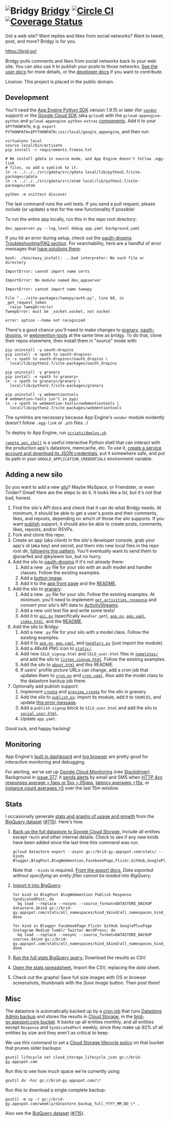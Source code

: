 ![Bridgy](https://raw.github.com/snarfed/bridgy/master/static/bridgy_logo_thumb.jpg) [Bridgy](https://brid.gy/) [![Circle CI](https://circleci.com/gh/snarfed/bridgy.svg?style=svg)](https://circleci.com/gh/snarfed/bridgy) [![Coverage Status](https://coveralls.io/repos/github/snarfed/bridgy/badge.svg?branch=master)](https://coveralls.io/github/snarfed/bridgy?branch=master)
===

Got a web site? Want replies and likes from social networks? Want to tweet, post, and more? Bridgy is for you.

https://brid.gy/

Bridgy pulls comments and likes from social networks back to your web site. You
can also use it to publish your posts to those networks.
[See the user docs](https://brid.gy/about) for more details, or the
[developer docs](https://bridgy.readthedocs.io/) if you want to contribute.

License: This project is placed in the public domain.


Development
---
You'll need the
[App Engine Python SDK](https://cloud.google.com/appengine/downloads#Google_App_Engine_SDK_for_Python)
version 1.9.15 or later (for
[`vendor`](https://cloud.google.com/appengine/docs/python/tools/libraries27#vendoring)
support) or the
[Google Cloud SDK](https://cloud.google.com/sdk/gcloud/) (aka `gcloud`)
with the `gcloud-appengine-python` and `gcloud-appengine-python-extras`
[components](https://cloud.google.com/sdk/docs/components#additional_components).
Add it to your `$PYTHONPATH`, e.g.
`export PYTHONPATH=$PYTHONPATH:/usr/local/google_appengine`, and then run:

```
virtualenv local
source local/bin/activate
pip install -r requirements.freeze.txt

# We install gdata in source mode, and App Engine doesn't follow .egg-link
# files, so add a symlink to it.
ln -s ../../../src/gdata/src/gdata local/lib/python2.7/site-packages/gdata
ln -s ../../../src/gdata/src/atom local/lib/python2.7/site-packages/atom

python -m unittest discover
```

The last command runs the unit tests. If you send a pull request, please include
(or update) a test for the new functionality if possible!

To run the entire app locally, run this in the repo root directory:

```
dev_appserver.py --log_level debug app.yaml background.yaml
```

If you hit an error during setup, check out the [oauth-dropins Troubleshooting/FAQ section](https://github.com/snarfed/oauth-dropins#troubleshootingfaq). For searchability, here are a handful of error messages that [have solutions there](https://github.com/snarfed/oauth-dropins#troubleshootingfaq):

```
bash: ./bin/easy_install: ...bad interpreter: No such file or directory

ImportError: cannot import name certs

ImportError: No module named dev_appserver

ImportError: cannot import name tweepy

File ".../site-packages/tweepy/auth.py", line 68, in _get_request_token
  raise TweepError(e)
TweepError: must be _socket.socket, not socket

error: option --home not recognized
```

There's a good chance you'll need to make changes to
[granary](https://github.com/snarfed/granary),
[oauth-dropins](https://github.com/snarfed/oauth-dropins), or
[webmention-tools](https://github.com/snarfed/webmention-tools) at the same time
as bridgy. To do that, clone their repos elsewhere, then install them in
"source" mode with:

```
pip uninstall -y oauth-dropins
pip install -e <path to oauth-dropins>
ln -s <path to oauth-dropins>/oauth_dropins \
  local/lib/python2.7/site-packages/oauth_dropins

pip uninstall -y granary
pip install -e <path to granary>
ln -s <path to granary>/granary \
  local/lib/python2.7/site-packages/granary

pip uninstall -y webmentiontools
# webmention-tools isn't in pypi
ln -s <path to webmention-tools>/webmentiontools \
  local/lib/python2.7/site-packages/webmentiontools
```

The symlinks are necessary because App Engine's `vendor` module evidently
doesn't follow `.egg-link` or `.pth` files. :/

To deploy to App Engine, run [`scripts/deploy.sh`](https://github.com/snarfed/bridgy/blob/master/scripts/deploy.sh).

[`remote_api_shell`](https://cloud.google.com/appengine/docs/python/tools/remoteapi#using_the_remote_api_shell)
is a useful interactive Python shell that can interact with the production app's
datastore, memcache, etc. To use it,
[create a service account and download its JSON credentials](https://console.developers.google.com/project/brid-gy/apiui/credential),
put it somewhere safe, and put its path in your `GOOGLE_APPLICATION_CREDENTIALS`
environment variable.


Adding a new silo
---
So you want to add a new [silo](http://indiewebcamp.com/silo)? Maybe MySpace, or
Friendster, or even Tinder? Great! Here are the steps to do it. It looks like a
lot, but it's not that bad, honest.

1. Find the silo's API docs and check that it can do what Bridgy needs. At
minimum, it should be able to get a user's posts and their comments, likes, and
reposts, depending on which of those the silo supports. If you want
[publish](https://www.brid.gy/about#publish) support, it should also be able to
create posts, comments, likes, reposts, and/or RSVPs.
1. Fork and clone this repo.
1. Create an app (aka client) in the silo's developer console, grab your app's id
(aka key) and secret, put them into new local files in the repo root dir,
[following this pattern](https://github.com/snarfed/oauth-dropins/blob/master/oauth_dropins/appengine_config.py).
You'll eventually want to send them to @snarfed and @kylewm too, but no hurry.
1. Add the silo to [oauth-dropins](https://github.com/snarfed/oauth-dropins) if
  it's not already there:
    1. Add a new `.py` file for your silo with an auth model and handler classes.
    Follow the existing examples.
    1. Add a [button image](https://github.com/snarfed/oauth-dropins/tree/master/oauth_dropins/static).
    1. Add it to the
    [app front page](https://github.com/snarfed/oauth-dropins/blob/master/templates/index.html)
    and the [README](https://github.com/snarfed/oauth-dropins/blob/master/README.md).
1. Add the silo to [granary](https://github.com/snarfed/granary):
    1. Add a new `.py` file for your silo. Follow the existing examples. At
    minimum, you'll need to implement
    [`get_activities_response`](https://github.com/snarfed/granary/blob/845afbbd521f7ba43b3339bcc1ce3afddd205047/granary/source.py#L137)
    and convert your silo's API data to [ActivityStreams](http://activitystrea.ms/).
    1. Add a new unit test file and write some tests!
    1. Add it to
    [`api.py`](https://github.com/snarfed/granary/blob/master/api.py)
    (specifically `Handler.get`),
    [`app.py`](https://github.com/snarfed/granary/blob/master/app.py),
    [`app.yaml`](https://github.com/snarfed/granary/blob/master/app.yaml),
    [`index.html`](https://github.com/snarfed/granary/blob/master/granary/templates/index.html),
    and the
    [README](https://github.com/snarfed/granary/blob/master/README.md).
1. Add the silo to Bridgy:
    1. Add a new `.py` file for your silo with a model class. Follow the existing
    examples.
    1. Add it to
    [`app.py`](https://github.com/snarfed/bridgy/blob/master/app.py),
    [`app.yaml`](https://github.com/snarfed/bridgy/blob/master/app.yaml), and
    [`handlers.py`](https://github.com/snarfed/bridgy/blob/master/handlers.py)
    (just import the module).
    1. Add a 48x48 PNG icon to [`static/`](https://github.com/snarfed/bridgy/tree/master/static).
    1. Add new `SILO_signup.html` and `SILO_user.html` files in
    [`templates/`](https://github.com/snarfed/bridgy/tree/master/templates)
    and add the silo to
    [`listen_signup.html`](https://github.com/snarfed/bridgy/blob/master/templates/listen_signup.html).
    Follow the existing examples.
    1. Add the silo to
    [`about.html`](https://github.com/snarfed/bridgy/blob/master/templates/about.html) and this README.
    1. If users' profile picture URLs can change, add a cron job that updates them
    to [`cron.py`](https://github.com/snarfed/bridgy/blob/master/cron.py) and
    [`cron.yaml`](https://github.com/snarfed/bridgy/blob/master/cron.yaml). Also
    add the model class to the datastore backup job there.
1. Optionally add publish support:
    1. Implement
    [`create`](https://github.com/snarfed/granary/blob/845afbbd521f7ba43b3339bcc1ce3afddd205047/granary/source.py#L223) and
    [`preview_create`](https://github.com/snarfed/granary/blob/845afbbd521f7ba43b3339bcc1ce3afddd205047/granary/source.py#L247)
    for the silo in granary.
    1. Add the silo to
    [`publish.py`](https://github.com/snarfed/bridgy/blob/master/publish.py): import its
    module, add it to `SOURCES`, and update
    [this error message](https://github.com/snarfed/bridgy/blob/424bbb28c769eea5636534aba5791e868d63b987/publish.py#L130).
    1. Add a `publish-signup` block to `SILO_user.html` and add the silo to
    [`social_user.html`](https://github.com/snarfed/bridgy/blob/424bbb28c769eea5636534aba5791e868d63b987/templates/social_user.html#L51).
    1. Update `app.yaml`.

Good luck, and happy hacking!


Monitoring
---

App Engine's [built in dashboard](https://appengine.google.com/dashboard?&app_id=s~brid-gy) and [log browser](https://console.developers.google.com/project/brid-gy/logs) are pretty good for interactive monitoring and debugging.

For alerting, we've set up [Google Cloud Monitoring](https://app.google.stackdriver.com/services/app-engine/brid-gy/) (née [Stackdriver](http://en.wikipedia.org/wiki/Stackdriver)). Background in [issue 377](https://github.com/snarfed/bridgy/issues/377). It [sends alerts](https://app.google.stackdriver.com/policy-advanced) by email and SMS when [HTTP 4xx responses average >.1qps or 5xx >.05qps](https://app.google.stackdriver.com/policy-advanced/650c6f24-17c1-41ac-afda-90a1e56e82c1), [latency averages >15s](https://app.google.stackdriver.com/policy-advanced/2c0006f3-7040-4323-b105-8d24b3266ac6), or [instance count averages >5](https://app.google.stackdriver.com/policy-advanced/5cf96390-dc53-4166-b002-4c3b6934f4c3) over the last 15m window.


Stats
---
I occasionally generate [stats and graphs of usage and growth](https://snarfed.org/2018-01-02_bridgy-stats-update) from the [BigQuery dataset](https://bigquery.cloud.google.com/dataset/brid-gy:datastore) ([#715](https://github.com/snarfed/bridgy/issues/715)). Here's how.

1. [Back up the full datastore to Google Cloud Storage.](https://console.cloud.google.com/datastore/settings?project=brid-gy) Include all entities except `*Auth` and other internal details. Check to see if any new kinds have been added since the last time this command was run.
    
    ```
    gcloud datastore export --async gs://brid-gy.appspot.com/stats/ --kinds Blogger,BlogPost,BlogWebmention,FacebookPage,Flickr,GitHub,GooglePlusPage,Instagram,Medium,Publish,PublishedPage,Response,SyndicatedPost,Tumblr,Twitter,WordPress
    ```
    
    Note that `--kinds` is required. [From the export docs](https://cloud.google.com/datastore/docs/export-import-entities#limitations), _Data exported without specifying an entity filter cannot be loaded into BigQuery._

1. [Import it into BigQuery](https://cloud.google.com/bigquery/docs/loading-data-cloud-datastore#loading_cloud_datastore_export_service_data):

    ```
    for kind in BlogPost BlogWebmention Publish Response SyndicatedPost; do
      bq load --replace --nosync --source_format=DATASTORE_BACKUP datastore.$kind gs://brid-gy.appspot.com/stats/all_namespaces/kind_$kind/all_namespaces_kind_$kind.export_metadata
    done
    
    for kind in Blogger FacebookPage Flickr GitHub GooglePlusPage Instagram Medium Tumblr Twitter WordPress; do
      bq load --replace --nosync --source_format=DATASTORE_BACKUP sources.$kind gs://brid-gy.appspot.com/stats/all_namespaces/kind_$kind/all_namespaces_kind_$kind.export_metadata
    done
    ```
1. [Run the full stats BigQuery query.](https://bigquery.cloud.google.com/savedquery/586366768654:9d8d4c13e988477bb976a5e29b63da3b) Download the results as CSV.
1. [Open the stats spreadsheet.](https://docs.google.com/spreadsheets/d/1VhGiZ9Z9PEl7f9ciiVZZgupNcUTsRVltQ8_CqFETpfU/edit) Import the CSV, replacing the _data_ sheet.
1. Check out the graphs! Save full size images with OS or browser screenshots, thumbnails with the _Save Image_ button. Then post them!


Misc
---
The datastore is automatically backed up by a
[cron job](https://developers.google.com/appengine/articles/scheduled_backups)
that runs
[Datastore Admin backup](https://developers.google.com/appengine/docs/adminconsole/datastoreadmin#backup_and_restore)
and stores the results in
[Cloud Storage](https://developers.google.com/storage/docs/), in the
[brid-gy.appspot.com bucket](https://console.developers.google.com/project/apps~brid-gy/storage/brid-gy.appspot.com/).
It backs up all entities monthly, and all entities except `Response` and
`SyndicatedPost` weekly, since they make up 92% of all entities by size and
they aren't as critical to keep.

We use this command to set a
[Cloud Storage lifecycle policy](https://developers.google.com/storage/docs/lifecycle)
on that bucket that prunes older backups:

```
gsutil lifecycle set cloud_storage_lifecycle.json gs://brid-gy.appspot.com
```

Run this to see how much space we're currently using:

```
gsutil du -hsc gs://brid-gy.appspot.com/\*
```

Run this to download a single complete backup:

```
gsutil -m cp -r gs://brid-gy.appspot.com/weekly/datastore_backup_full_YYYY_MM_DD_\* .
```

Also see the [BigQuery dataset](https://bigquery.cloud.google.com/dataset/brid-gy:datastore) ([#715](https://github.com/snarfed/bridgy/issues/715)).

